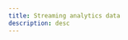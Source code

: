 ```yaml
---
title: Streaming analytics data
description: desc
---
```


<inline-fragment platform="js" src="~/lib/analytics/fragments/js/streaming.md"></inline-fragment>